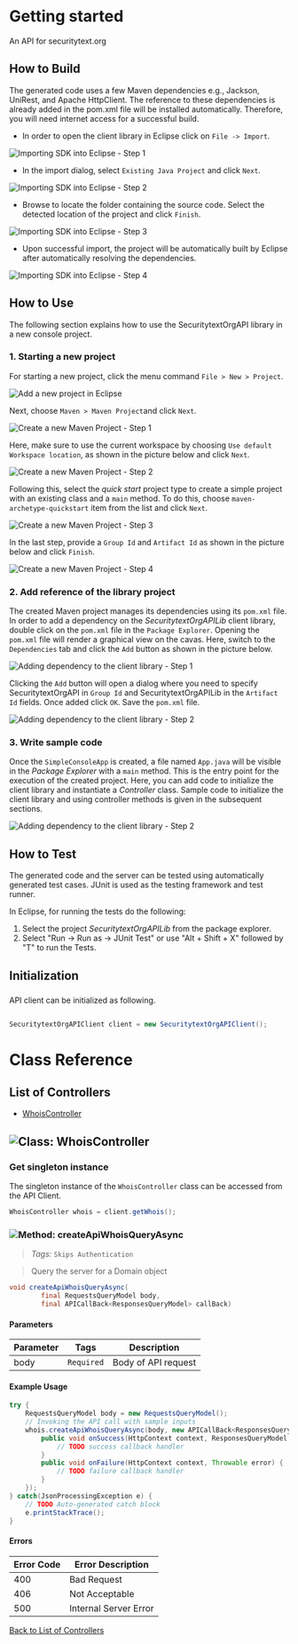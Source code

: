 # Getting started

An API for securitytext.org

## How to Build

The generated code uses a few Maven dependencies e.g., Jackson, UniRest,
and Apache HttpClient. The reference to these dependencies is already
added in the pom.xml file will be installed automatically. Therefore,
you will need internet access for a successful build.

* In order to open the client library in Eclipse click on ``` File -> Import ```.

![Importing SDK into Eclipse - Step 1](https://apidocs.io/illustration/java?step=import0&workspaceFolder=securitytext.org%20API-Java&workspaceName=SecuritytextOrgAPI&projectName=SecuritytextOrgAPILib&rootNamespace=org.securitytext.api)

* In the import dialog, select ``` Existing Java Project ``` and click ``` Next ```.

![Importing SDK into Eclipse - Step 2](https://apidocs.io/illustration/java?step=import1&workspaceFolder=securitytext.org%20API-Java&workspaceName=SecuritytextOrgAPI&projectName=SecuritytextOrgAPILib&rootNamespace=org.securitytext.api)

* Browse to locate the folder containing the source code. Select the detected location of the project and click ``` Finish ```.

![Importing SDK into Eclipse - Step 3](https://apidocs.io/illustration/java?step=import2&workspaceFolder=securitytext.org%20API-Java&workspaceName=SecuritytextOrgAPI&projectName=SecuritytextOrgAPILib&rootNamespace=org.securitytext.api)

* Upon successful import, the project will be automatically built by Eclipse after automatically resolving the dependencies.

![Importing SDK into Eclipse - Step 4](https://apidocs.io/illustration/java?step=import3&workspaceFolder=securitytext.org%20API-Java&workspaceName=SecuritytextOrgAPI&projectName=SecuritytextOrgAPILib&rootNamespace=org.securitytext.api)

## How to Use

The following section explains how to use the SecuritytextOrgAPI library in a new console project.

### 1. Starting a new project

For starting a new project, click the menu command ``` File > New > Project ```.

![Add a new project in Eclipse](https://apidocs.io/illustration/java?step=createNewProject0&workspaceFolder=securitytext.org%20API-Java&workspaceName=SecuritytextOrgAPI&projectName=SecuritytextOrgAPILib&rootNamespace=org.securitytext.api)

Next, choose ``` Maven > Maven Project ```and click ``` Next ```.

![Create a new Maven Project - Step 1](https://apidocs.io/illustration/java?step=createNewProject1&workspaceFolder=securitytext.org%20API-Java&workspaceName=SecuritytextOrgAPI&projectName=SecuritytextOrgAPILib&rootNamespace=org.securitytext.api)

Here, make sure to use the current workspace by choosing ``` Use default Workspace location ```, as shown in the picture below and click ``` Next ```.

![Create a new Maven Project - Step 2](https://apidocs.io/illustration/java?step=createNewProject2&workspaceFolder=securitytext.org%20API-Java&workspaceName=SecuritytextOrgAPI&projectName=SecuritytextOrgAPILib&rootNamespace=org.securitytext.api)

Following this, select the *quick start* project type to create a simple project with an existing class and a ``` main ``` method. To do this, choose ``` maven-archetype-quickstart ``` item from the list and click ``` Next ```.

![Create a new Maven Project - Step 3](https://apidocs.io/illustration/java?step=createNewProject3&workspaceFolder=securitytext.org%20API-Java&workspaceName=SecuritytextOrgAPI&projectName=SecuritytextOrgAPILib&rootNamespace=org.securitytext.api)

In the last step, provide a ``` Group Id ``` and ``` Artifact Id ``` as shown in the picture below and click ``` Finish ```.

![Create a new Maven Project - Step 4](https://apidocs.io/illustration/java?step=createNewProject4&workspaceFolder=securitytext.org%20API-Java&workspaceName=SecuritytextOrgAPI&projectName=SecuritytextOrgAPILib&rootNamespace=org.securitytext.api)

### 2. Add reference of the library project

The created Maven project manages its dependencies using its ``` pom.xml ``` file. In order to add a dependency on the *SecuritytextOrgAPILib* client library, double click on the ``` pom.xml ``` file in the ``` Package Explorer ```. Opening the ``` pom.xml ``` file will render a graphical view on the cavas. Here, switch to the ``` Dependencies ``` tab and click the ``` Add ``` button as shown in the picture below.

![Adding dependency to the client library - Step 1](https://apidocs.io/illustration/java?step=testProject0&workspaceFolder=securitytext.org%20API-Java&workspaceName=SecuritytextOrgAPI&projectName=SecuritytextOrgAPILib&rootNamespace=org.securitytext.api)

Clicking the ``` Add ``` button will open a dialog where you need to specify SecuritytextOrgAPI in ``` Group Id ``` and SecuritytextOrgAPILib in the ``` Artifact Id ``` fields. Once added click ``` OK ```. Save the ``` pom.xml ``` file.

![Adding dependency to the client library - Step 2](https://apidocs.io/illustration/java?step=testProject1&workspaceFolder=securitytext.org%20API-Java&workspaceName=SecuritytextOrgAPI&projectName=SecuritytextOrgAPILib&rootNamespace=org.securitytext.api)

### 3. Write sample code

Once the ``` SimpleConsoleApp ``` is created, a file named ``` App.java ``` will be visible in the *Package Explorer* with a ``` main ``` method. This is the entry point for the execution of the created project.
Here, you can add code to initialize the client library and instantiate a *Controller* class. Sample code to initialize the client library and using controller methods is given in the subsequent sections.

![Adding dependency to the client library - Step 2](https://apidocs.io/illustration/java?step=testProject2&workspaceFolder=securitytext.org%20API-Java&workspaceName=SecuritytextOrgAPI&projectName=SecuritytextOrgAPILib&rootNamespace=org.securitytext.api)

## How to Test

The generated code and the server can be tested using automatically generated test cases. 
JUnit is used as the testing framework and test runner.

In Eclipse, for running the tests do the following:

1. Select the project *SecuritytextOrgAPILib* from the package explorer.
2. Select "Run -> Run as -> JUnit Test" or use "Alt + Shift + X" followed by "T" to run the Tests.

## Initialization

### 

API client can be initialized as following.

```java

SecuritytextOrgAPIClient client = new SecuritytextOrgAPIClient();
```


# Class Reference

## <a name="list_of_controllers"></a>List of Controllers

* [WhoisController](#whois_controller)

## <a name="whois_controller"></a>![Class: ](https://apidocs.io/img/class.png "org.securitytext.api.controllers.WhoisController") WhoisController

### Get singleton instance

The singleton instance of the ``` WhoisController ``` class can be accessed from the API Client.

```java
WhoisController whois = client.getWhois();
```

### <a name="create_api_whois_query_async"></a>![Method: ](https://apidocs.io/img/method.png "org.securitytext.api.controllers.WhoisController.createApiWhoisQueryAsync") createApiWhoisQueryAsync

> *Tags:*  ``` Skips Authentication ``` 

> Query the server for a Domain object


```java
void createApiWhoisQueryAsync(
        final RequestsQueryModel body,
        final APICallBack<ResponsesQueryModel> callBack)
```

#### Parameters

| Parameter | Tags | Description |
|-----------|------|-------------|
| body |  ``` Required ```  | Body of API request |


#### Example Usage

```java
try {
    RequestsQueryModel body = new RequestsQueryModel();
    // Invoking the API call with sample inputs
    whois.createApiWhoisQueryAsync(body, new APICallBack<ResponsesQueryModel>() {
        public void onSuccess(HttpContext context, ResponsesQueryModel response) {
            // TODO success callback handler
        }
        public void onFailure(HttpContext context, Throwable error) {
            // TODO failure callback handler
        }
    });
} catch(JsonProcessingException e) {
    // TODO Auto-generated catch block
    e.printStackTrace();
}
```

#### Errors

| Error Code | Error Description |
|------------|-------------------|
| 400 | Bad Request |
| 406 | Not Acceptable |
| 500 | Internal Server Error |



[Back to List of Controllers](#list_of_controllers)



